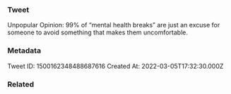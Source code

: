 ### Tweet
Unpopular Opinion: 99% of “mental health breaks” are just an excuse for someone to avoid something that makes them uncomfortable.

### Metadata
Tweet ID: 1500162348488687616
Created At: 2022-03-05T17:32:30.000Z

### Related

